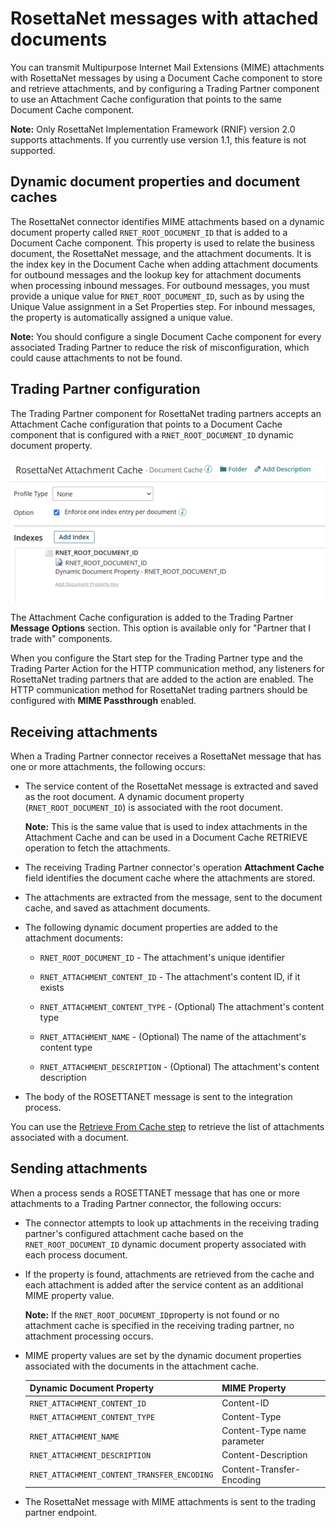 # RosettaNet messages with attached documents 

<head>
  <meta name="guidename" content="Integration"/>
  <meta name="context" content="GUID-e176e986-49e7-43b3-884d-a80d71ac6b69"/>
</head>


You can transmit Multipurpose Internet Mail Extensions \(MIME\) attachments with RosettaNet messages by using a Document Cache component to store and retrieve attachments, and by configuring a Trading Partner component to use an Attachment Cache configuration that points to the same Document Cache component.

**Note:** Only RosettaNet Implementation Framework \(RNIF\) version 2.0 supports attachments. If you currently use version 1.1, this feature is not supported.

## Dynamic document properties and document caches 

The RosettaNet connector identifies MIME attachments based on a dynamic document property called `RNET_ROOT_DOCUMENT_ID` that is added to a Document Cache component. This property is used to relate the business document, the RosettaNet message, and the attachment documents. It is the index key in the Document Cache when adding attachment documents for outbound messages and the lookup key for attachment documents when processing inbound messages. For outbound messages, you must provide a unique value for `RNET_ROOT_DOCUMENT_ID`, such as by using the Unique Value assignment in a Set Properties step. For inbound messages, the property is automatically assigned a unique value.

**Note:** You should configure a single Document Cache component for every associated Trading Partner to reduce the risk of misconfiguration, which could cause attachments to not be found.

## Trading Partner configuration 

The Trading Partner component for RosettaNet trading partners accepts an Attachment Cache configuration that points to a Document Cache component that is configured with a `RNET_ROOT_DOCUMENT_ID` dynamic document property.

![The Document Cache component configuration settings showing the RNET_ROOT_DOCUMENT_ID dynamic document property added as an index.](../Images/img-int-RosettaNet_document_cache_index_9888ff80-a189-468e-9673-99d018fa0199.png)

The Attachment Cache configuration is added to the Trading Partner **Message Options** section. This option is available only for "Partner that I trade with" components.

When you configure the Start step for the Trading Partner type and the Trading Parter Action for the HTTP communication method, any listeners for RosettaNet trading partners that are added to the action are enabled. The HTTP communication method for RosettaNet trading partners should be configured with **MIME Passthrough** enabled.

## Receiving attachments 
When a Trading Partner connector receives a RosettaNet message that has one or more attachments, the following occurs:

-   The service content of the RosettaNet message is extracted and saved as the root document. A dynamic document property \(`RNET_ROOT_DOCUMENT_ID`\) is associated with the root document.

    **Note:** This is the same value that is used to index attachments in the Attachment Cache and can be used in a Document Cache RETRIEVE operation to fetch the attachments.

-   The receiving Trading Partner connector's operation **Attachment Cache** field identifies the document cache where the attachments are stored.

-   The attachments are extracted from the message, sent to the document cache, and saved as attachment documents.

-   The following dynamic document properties are added to the attachment documents:
    -   `RNET_ROOT_DOCUMENT_ID` - The attachment's unique identifier

    -   `RNET_ATTACHMENT_CONTENT_ID` - The attachment's content ID, if it exists

    -   `RNET_ATTACHMENT_CONTENT_TYPE` - \(Optional\) The attachment's content type

    -   `RNET_ATTACHMENT_NAME` - \(Optional\) The name of the attachment's content type

    -   `RNET_ATTACHMENT_DESCRIPTION` - \(Optional\) The attachment's content description

-   The body of the ROSETTANET message is sent to the integration process.


You can use the [Retrieve From Cache step](r-atm-Retrieve_From_Cache_shape_aed8db7a-b2e1-4d40-b3af-ef9fa0e19864.md) to retrieve the list of attachments associated with a document.

## Sending attachments 
When a process sends a ROSETTANET message that has one or more attachments to a Trading Partner connector, the following occurs:

-   The connector attempts to look up attachments in the receiving trading partner's configured attachment cache based on the `RNET_ROOT_DOCUMENT_ID` dynamic document property associated with each process document.

-   If the property is found, attachments are retrieved from the cache and each attachment is added after the service content as an additional MIME property value.

    **Note:** If the `RNET_ROOT_DOCUMENT_ID`property is not found or no attachment cache is specified in the receiving trading partner, no attachment processing occurs.

-   MIME property values are set by the dynamic document properties associated with the documents in the attachment cache.

    |Dynamic Document Property|MIME Property|
    |-------------------------|-------------|
    |`RNET_ATTACHMENT_CONTENT_ID`|Content-ID|
    |`RNET_ATTACHMENT_CONTENT_TYPE`|Content-Type|
    |`RNET_ATTACHMENT_NAME`|Content-Type name parameter|
    |`RNET_ATTACHMENT_DESCRIPTION`|Content-Description|
    |`RNET_ATTACHMENT_CONTENT_TRANSFER_ENCODING`|Content-Transfer-Encoding|

-   The RosettaNet message with MIME attachments is sent to the trading partner endpoint.
